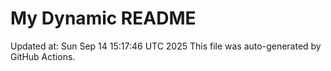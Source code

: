 # My Dynamic README
Updated at: Sun Sep 14 15:17:46 UTC 2025
This file was auto-generated by GitHub Actions.
